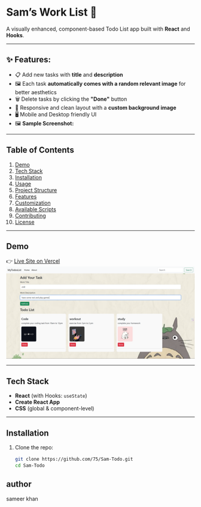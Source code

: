 # Sam’s Work List 📝

A visually enhanced, component-based Todo List app built with **React** and **Hooks**.

---

## ✨ Features:

- 📋 Add new tasks with **title** and **description**
- 🖼️ Each task **automatically comes with a random relevant image** for better aesthetics
- 🗑️ Delete tasks by clicking the **"Done"** button
- 🎨 Responsive and clean layout with a **custom background image**
- 🖥️ Mobile and Desktop friendly UI
- 🖼️ **Sample Screenshot:**  
---

## Table of Contents

1. [Demo](#demo)  
2. [Tech Stack](#tech-stack)  
3. [Installation](#installation)  
4. [Usage](#usage)  
5. [Project Structure](#project-structure)  
6. [Features](#features)  
7. [Customization](#customization)  
8. [Available Scripts](#available-scripts)  
9. [Contributing](#contributing)  
10. [License](#license)  

---

## Demo
👉 [Live Site on Vercel](https://sam-todo-tan.vercel.app)
![Todo List Screenshot](./public/final.png)

---

## Tech Stack

- **React** (with Hooks: `useState`)  
- **Create React App**  
- **CSS** (global & component-level)  

---

## Installation

1. Clone the repo:  
   ```bash
   git clone https://github.com/75/Sam-Todo.git
   cd Sam-Todo
## author
sameer khan